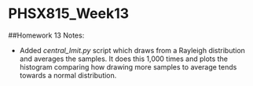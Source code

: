 # PHSX815_Week13

##Homework 13 Notes:

* Added *central_lmit.py* script which draws from a Rayleigh distribution and averages the samples. It does this 1,000 times and plots the histogram comparing how drawing more samples to average tends towards a normal distribution.
